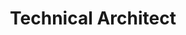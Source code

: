 ---
key: mitsuhiro_okamoto
name: Mitsuhiro Okamoto
id: 
feature: false
title: Technical Architect
company: Mulesoft
city: 'Tokyo'
photoURL: /images/speakers/mitsuhiro_okamoto.png
---